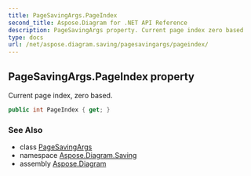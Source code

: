 ```yaml
---
title: PageSavingArgs.PageIndex
second_title: Aspose.Diagram for .NET API Reference
description: PageSavingArgs property. Current page index zero based
type: docs
url: /net/aspose.diagram.saving/pagesavingargs/pageindex/
---
```

## PageSavingArgs.PageIndex property

Current page index, zero based.

```csharp
public int PageIndex { get; }
```

### See Also

* class [PageSavingArgs](../)
* namespace [Aspose.Diagram.Saving](../../pagesavingargs/)
* assembly [Aspose.Diagram](../../../)


